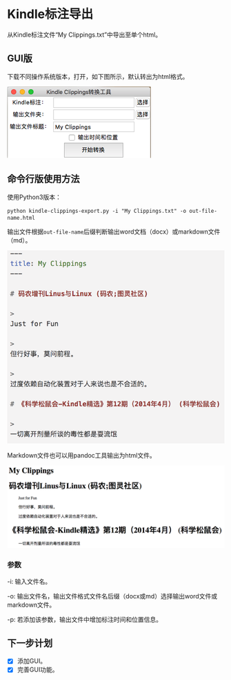# Kindle标注导出

从Kindle标注文件“My Clippings.txt”中导出至单个html。

## GUI版

下载不同操作系统版本，打开，如下图所示，默认转出为html格式。

![GUI](gui0.png)

## 命令行版使用方法

使用Python3版本：

```
python kindle-clippings-export.py -i "My Clippings.txt" -o out-file-name.html
```

输出文件根据`out-file-name`后缀判断输出word文档（docx）或markdown文件（md）。

![demo-md](demo-md.png)

Markdown文件也可以用pandoc工具输出为html文件。

![demo-html](demo-html.png)

### 参数

-i: 输入文件名。

-o: 输出文件名，输出文件格式文件名后缀（docx或md）选择输出word文件或markdown文件。

-p: 若添加该参数，输出文件中增加标注时间和位置信息。

## 下一步计划

- [x] 添加GUI。
- [x] 完善GUI功能。
